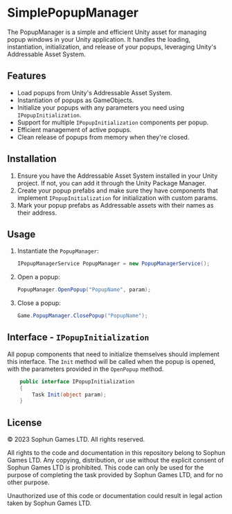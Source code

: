 # SimplePopupManager

The PopupManager is a simple and efficient Unity asset for managing popup windows in your Unity application. It handles the loading, instantiation, initialization, and release of your popups, leveraging Unity's Addressable Asset System.

## Features

- Load popups from Unity's Addressable Asset System.
- Instantiation of popups as GameObjects.
- Initialize your popups with any parameters you need using `IPopupInitialization`.
- Support for multiple `IPopupInitialization` components per popup.
- Efficient management of active popups.
- Clean release of popups from memory when they're closed.

## Installation

1. Ensure you have the Addressable Asset System installed in your Unity project. If not, you can add it through the Unity Package Manager.
2. Create your popup prefabs and make sure they have components that implement `IPopupInitialization` for initialization with custom params.
3. Mark your popup prefabs as Addressable assets with their names as their address.

## Usage

1. Instantiate the `PopupManager`:
    ```csharp
    IPopupManagerService PopupManager = new PopupManagerService();
    ```
2. Open a popup:
    ```csharp
    PopupManager.OpenPopup("PopupName", param);
    ```
3. Close a popup:
   ```csharp
   Game.PopupManager.ClosePopup("PopupName");
   ```

## Interface - `IPopupInitialization`

All popup components that need to initialize themselves should implement this interface. The `Init` method will be called when the popup is opened, with the parameters provided in the `OpenPopup` method.
```csharp
    public interface IPopupInitialization
    {
        Task Init(object param);
    }
```

## License

© 2023 Sophun Games LTD. All rights reserved.

All rights to the code and documentation in this repository belong to Sophun Games LTD. Any copying, distribution, or use without the explicit consent of Sophun Games LTD is prohibited. This code can only be used for the purpose of completing the task provided by Sophun Games LTD, and for no other purpose.

Unauthorized use of this code or documentation could result in legal action taken by Sophun Games LTD.



